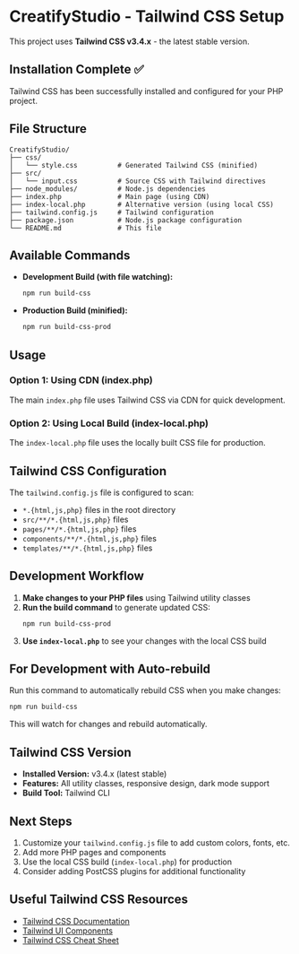 # CreatifyStudio - Tailwind CSS Setup

This project uses **Tailwind CSS v3.4.x** - the latest stable version.

## Installation Complete ✅

Tailwind CSS has been successfully installed and configured for your PHP project.

## File Structure

```
CreatifyStudio/
├── css/
│   └── style.css          # Generated Tailwind CSS (minified)
├── src/
│   └── input.css          # Source CSS with Tailwind directives
├── node_modules/          # Node.js dependencies
├── index.php              # Main page (using CDN)
├── index-local.php        # Alternative version (using local CSS)
├── tailwind.config.js     # Tailwind configuration
├── package.json           # Node.js package configuration
└── README.md              # This file
```

## Available Commands

- **Development Build (with file watching):**
  ```bash
  npm run build-css
  ```
  
- **Production Build (minified):**
  ```bash
  npm run build-css-prod
  ```

## Usage

### Option 1: Using CDN (index.php)
The main `index.php` file uses Tailwind CSS via CDN for quick development.

### Option 2: Using Local Build (index-local.php)
The `index-local.php` file uses the locally built CSS file for production.

## Tailwind CSS Configuration

The `tailwind.config.js` file is configured to scan:
- `*.{html,js,php}` files in the root directory
- `src/**/*.{html,js,php}` files
- `pages/**/*.{html,js,php}` files  
- `components/**/*.{html,js,php}` files
- `templates/**/*.{html,js,php}` files

## Development Workflow

1. **Make changes to your PHP files** using Tailwind utility classes
2. **Run the build command** to generate updated CSS:
   ```bash
   npm run build-css-prod
   ```
3. **Use `index-local.php`** to see your changes with the local CSS build

## For Development with Auto-rebuild

Run this command to automatically rebuild CSS when you make changes:
```bash
npm run build-css
```

This will watch for changes and rebuild automatically.

## Tailwind CSS Version

- **Installed Version:** v3.4.x (latest stable)
- **Features:** All utility classes, responsive design, dark mode support
- **Build Tool:** Tailwind CLI

## Next Steps

1. Customize your `tailwind.config.js` file to add custom colors, fonts, etc.
2. Add more PHP pages and components
3. Use the local CSS build (`index-local.php`) for production
4. Consider adding PostCSS plugins for additional functionality

## Useful Tailwind CSS Resources

- [Tailwind CSS Documentation](https://tailwindcss.com/docs)
- [Tailwind UI Components](https://tailwindui.com/)
- [Tailwind CSS Cheat Sheet](https://nerdcave.com/tailwind-cheat-sheet)